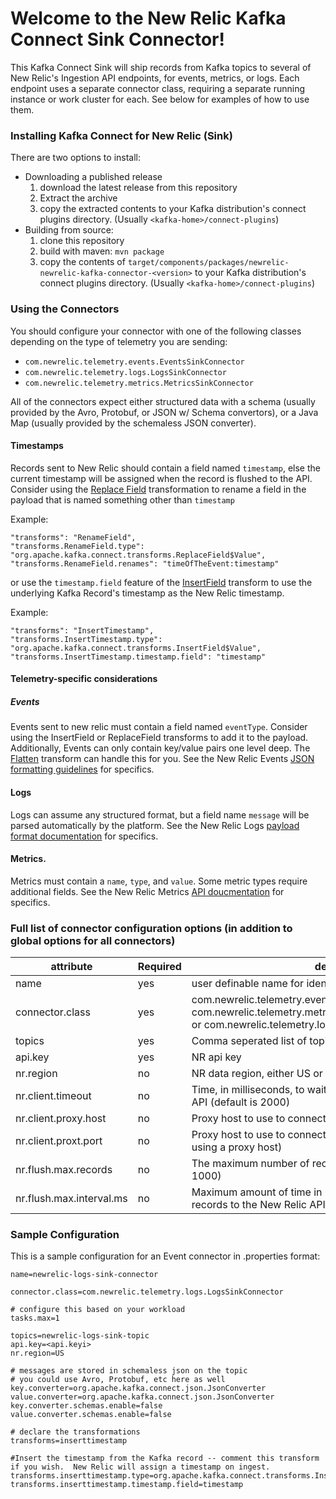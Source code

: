 # Welcome to the New Relic Kafka Connect Sink Connector!

This Kafka Connect Sink will ship records from Kafka topics to several of New Relic's Ingestion API endpoints, for events, metrics, or logs.
Each endpoint uses a separate connector class, requiring a separate running instance or work cluster for each.
See below for examples of how to use them.

### Installing Kafka Connect for New Relic (Sink) 
There are two options to install:
- Downloading a published release
    1. download the latest release from this repository
    2. Extract the archive
    3. copy the extracted contents to your Kafka distribution's connect plugins directory.  (Usually `<kafka-home>/connect-plugins`)
 - Building from source:
     1. clone this repository
     2. build with maven:  `mvn package`
     3. copy the contents of `target/components/packages/newrelic-newrelic-kafka-connector-<version>` to your Kafka distribution's connect plugins directory.  (Usually `<kafka-home>/connect-plugins`)

### Using the Connectors

You should configure your connector with one of the following classes depending on the type of telemetry you are sending:
- `com.newrelic.telemetry.events.EventsSinkConnector`
- `com.newrelic.telemetry.logs.LogsSinkConnector`
- `com.newrelic.telemetry.metrics.MetricsSinkConnector`

All of the connectors expect either structured data with a schema (usually provided by the Avro, Protobuf, or JSON w/ Schema convertors), or a Java Map (usually provided by the schemaless JSON converter).

#### Timestamps
Records sent to New Relic should contain a field named `timestamp`, else the current timestamp will be assigned when the record is flushed to the API.
Consider using the [Replace Field](https://docs.confluent.io/platform/current/connect/transforms/replacefield.html) transformation to rename a field in the payload that is named something other than `timestamp`

Example:
```
"transforms": "RenameField",
"transforms.RenameField.type": "org.apache.kafka.connect.transforms.ReplaceField$Value",
"transforms.RenameField.renames": "timeOfTheEvent:timestamp"
```
or use the `timestamp.field` feature of the [InsertField](https://docs.confluent.io/platform/current/connect/transforms/insertfield.html) transform to use the underlying Kafka Record's timestamp as the New Relic timestamp.

Example:
```
"transforms": "InsertTimestamp",
"transforms.InsertTimestamp.type": "org.apache.kafka.connect.transforms.InsertField$Value",
"transforms.InsertTimestamp.timestamp.field": "timestamp"
```

#### Telemetry-specific considerations

##### Events
Events sent to new relic must contain a field named `eventType`.  Consider using the InsertField or ReplaceField transforms to add it to the payload.
Additionally, Events can only contain key/value pairs one level deep. The [Flatten](https://docs.confluent.io/platform/current/connect/transforms/flatten.html) transform can handle this for you. 
See the New Relic Events [JSON formatting guidelines](https://docs.newrelic.com/docs/telemetry-data-platform/ingest-apis/introduction-event-api/#instrument) for specifics.

#### Logs
Logs can assume any structured format, but a field name `message` will be parsed automatically by the platform.
See the New Relic Logs [payload format documentation](https://docs.newrelic.com/docs/logs/log-management/log-api/introduction-log-api/#payload-format) for specifics.

#### Metrics.
Metrics must contain a `name`, `type`, and `value`.  Some metric types require additional fields.
See the New Relic Metrics [API doucmentation](https://docs.newrelic.com/docs/telemetry-data-platform/ingest-apis/report-metrics-metric-api/#new-relic-guidelines) for specifics.

### Full list of connector configuration options (in addition to global options for all connectors)
  | attribute     | Required |                          description          |
  | ------------- | -------- | --------------------------------------------- |
  |name          | yes | user definable name for identifying connector |
  |connector.class| yes | com.newrelic.telemetry.events.EventsSinkConnector(Events), com.newrelic.telemetry.metrics.MetricsSinkConnector(Metrics), or com.newrelic.telemetry.logs.LogsSinkConnector(Logs)|
  |topics         | yes | Comma seperated list of topics the connector listens to.|
  |api.key        | yes | NR api key |
  |nr.region      | no  | NR data region, either US or EU (default: US) |
  |nr.client.timeout | no | Time, in milliseconds, to wait for a response from the New Relic API (default is 2000)|
  |nr.client.proxy.host| no | Proxy host to use to connect to the New Relic API |
  |nr.client.proxt.port | no | Proxy host to use to connect to the New Relic API (required if using a proxy host) | 
  |nr.flush.max.records | no  | The maximum number of records to send in a payload. (default: 1000) |
  |nr.flush.max.interval.ms | no  | Maximum amount of time in milliseconds to wait before flushing records to the New Relic API. (default: 5000) |
  

### Sample Configuration
This is a sample configuration for an Event connector in .properties format:
```
name=newrelic-logs-sink-connector

connector.class=com.newrelic.telemetry.logs.LogsSinkConnector

# configure this based on your workload
tasks.max=1

topics=newrelic-logs-sink-topic
api.key=<api.keyi>
nr.region=US

# messages are stored in schemaless json on the topic
# you could use Avro, Protobuf, etc here as well
key.converter=org.apache.kafka.connect.json.JsonConverter
value.converter=org.apache.kafka.connect.json.JsonConverter
key.converter.schemas.enable=false
value.converter.schemas.enable=false

# declare the transformations
transforms=inserttimestamp

#Insert the timestamp from the Kafka record -- comment this transform if you wish.  New Relic will assign a timestamp on ingest.
transforms.inserttimestamp.type=org.apache.kafka.connect.transforms.InsertField$Value
transforms.inserttimestamp.timestamp.field=timestamp
```